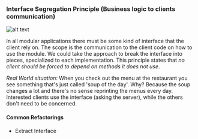 ### Interface Segregation Principle (Business logic to clients communication)
![alt text](https://lostechies.com/derickbailey/files/2011/03/InterfaceSegregationPrinciple_60216468.jpg)

In all modular applications there must be some kind of interface that the client rely on.
The scope is the communication to the client code on how to use the module.
We could take the approach to break the interface into pieces, specialized to each implementation.
This principle states that *no client should be forced to depend on methods it does not use*.

*Real World situation:* When you check out the menu at the restaurant you see something that's just called
'soup of the day'. Why? Because the soup changes a lot and there's no sense reprinting the menus every day.
 Interested clients use the interface (asking the server), while the others don't need to be concerned.
 
 
#### Common Refactorings
- Extract Interface